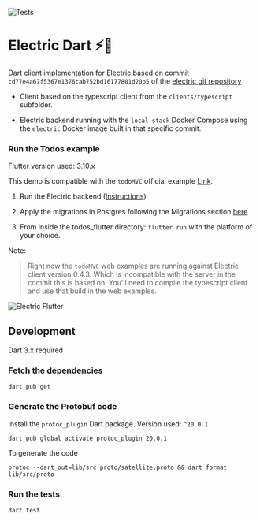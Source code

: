 ![Tests](https://github.com/SkillDevs/electric_dart/actions/workflows/tests.yml/badge.svg)

# Electric Dart ⚡🎯

Dart client implementation for [Electric](https://electric-sql.com/) based on commit `cd77e4a67f5367e1376cab752bd16177801d20b5` of the [electric git repository](https://github.com/electric-sql/electric)

- Client based on the typescript client from the `clients/typescript` subfolder.

- Electric backend running with the `local-stack` Docker Compose using the `electric` Docker image built in that specific commit.

### Run the Todos example

Flutter version used: 3.10.x

This demo is compatible with the `todoMVC` official example [Link](https://github.com/electric-sql/examples).

1. Run the Electric backend ([Instructions](https://electric-sql.com/docs/overview/examples))

2. Apply the migrations in Postgres following the Migrations section [here](./todos_flutter/README.md)

3. From inside the todos_flutter directory: `flutter run` with the platform of your choice.

Note:

> Right now the `todoMVC` web examples are running against Electric client version 0.4.3. Which is incompatible with the server in the commit this is based on. You'll need to compile the typescript client and use that build in the web examples.

![Electric Flutter](https://github.com/SkillDevs/electric_dart/assets/22084723/bcff59b3-747f-4e88-bb5c-79bb4c21bf2f)


## Development


Dart 3.x required

### Fetch the dependencies


`dart pub get`

### Generate the Protobuf code

Install the `protoc_plugin` Dart package. Version used: `^20.0.1`

`dart pub global activate protoc_plugin 20.0.1`

To generate the code

`protoc --dart_out=lib/src proto/satellite.proto && dart format lib/src/proto`

### Run the tests

`dart test`

